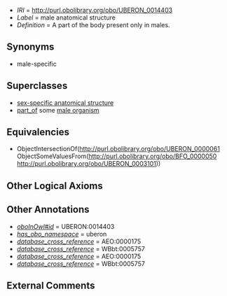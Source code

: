  * *IRI* = http://purl.obolibrary.org/obo/UBERON_0014403
 * *Label* = male anatomical structure
 * *Definition* = A part of the body present only in males.

## Synonyms

 * male-specific

## Superclasses

 * [sex-specific anatomical structure](../../UBERON/02/UBERON_0014402.md)
 * [part_of](../../BFO/50/BFO_0000050.md) some [male organism](../../UBERON/01/UBERON_0003101.md)

## Equivalencies

 * ObjectIntersectionOf(<http://purl.obolibrary.org/obo/UBERON_0000061> ObjectSomeValuesFrom(<http://purl.obolibrary.org/obo/BFO_0000050> <http://purl.obolibrary.org/obo/UBERON_0003101>))

## Other Logical Axioms


## Other Annotations

 * *[oboInOwl#id](../../id/oboInOwl#id.md)* = UBERON:0014403
 * *[has_obo_namespace](../../ce/oboInOwl#hasOBONamespace.md)* = uberon
 * *[database_cross_reference](../../ef/oboInOwl#hasDbXref.md)* = AEO:0000175
 * *[database_cross_reference](../../ef/oboInOwl#hasDbXref.md)* = WBbt:0005757
 * *[database_cross_reference](../../ef/oboInOwl#hasDbXref.md)* = AEO:0000175
 * *[database_cross_reference](../../ef/oboInOwl#hasDbXref.md)* = WBbt:0005757

## External Comments

